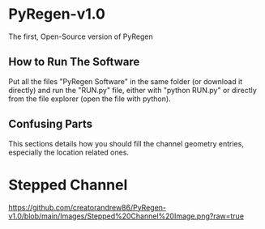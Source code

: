 # PyRegen-v1.0
The first, Open-Source version of PyRegen

## How to Run The Software
Put all the files "PyRegen Software" in the same folder (or download it directly) and run the "RUN.py" file, either with "python RUN.py" or directly from the file explorer (open the file with python).

## Confusing Parts
This sections details how you should fill the channel geometry entries, especially the location related ones.

# Stepped Channel
https://github.com/creatorandrew86/PyRegen-v1.0/blob/main/Images/Stepped%20Channel%20Image.png?raw=true



